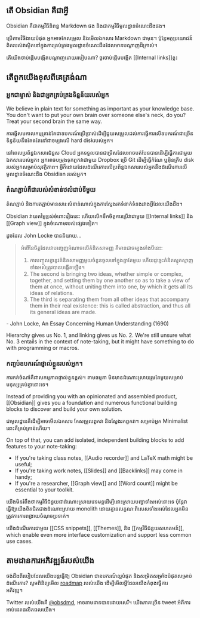 ## តើ Obsidian គឺជាអ្វី

Obsidian គឺជាកម្មវិធីនិពន្ធ Markdown ផង និងជាកម្មវិធីមូលដ្ឋានចំណេះដឹងផង។

ប្រើតាមវិធីងាយបំផុត អ្នកអាចកែសម្រួល និងមើលឯកសារ Markdown ជាមុន។ ប៉ុន្តែអត្ថប្រយោជន៍ពិតរបស់វាស្ថិតនៅក្នុងការគ្រប់គ្រងមូលដ្ឋានចំណេះដឹងដែលមានបណ្តាញដ៏ក្រាស់។

តើយើងចាប់ផ្តើមបង្កើតបណ្តាញដោយរបៀបណា? ចូរចាប់ផ្តើមបង្កើត [[Internal links]]​ ខ្លះ

## តើពួកយើងខុសពីគេត្រង់ណា

### អ្នកជាម្ចាស់ និងជាអ្នកគ្រប់គ្រងទិន្នន័យរបស់អ្នក

We believe in plain text for something as important as your knowledge base. You don't want to put your own brain over someone else's neck, do you? Treat your second brain the same way.

ការធ្វើសមកាលកម្មគ្រាន់តែជាឧបករណ៍ប្រើប្រាស់ដើម្បីជួយសម្រួលដល់ការធ្វើការលើឧបករណ៍ជាច្រើន ទិន្នន័យនឹងតែងតែនៅជាចម្បងលើ​ hard diskរបស់អ្នក។

នៅពេលប្រព័ន្ធឯកសារជំនួស​​ Cloud អ្នកទទួលបានជម្រើសដែលអាចបត់បែនបានដើម្បីធ្វើការជាមួយឯកសាររបស់អ្នក៖ អ្នកអាចបម្រុងទុកពួកវាជាមួយ Dropbox ប្រើ Git ដើម្បីធ្វើកំណែ ឬអ៊ិនគ្រីប disk របស់អ្នកសម្រាប់សុវត្ថិភាព។ អ្វីក៏ដោយដែលដំណើរការលើប្រព័ន្ធឯកសាររបស់អ្នកនឹងដំណើរការលើមូលដ្ឋានចំណេះដឹង Obsidian របស់អ្នក។

### តំណភ្ជាប់គឺជារបស់សំខាន់ឋលំដាប់ទីមួយ

តំណភ្ជាប់ និងការតភ្ជាប់មានសារៈសំខាន់ណាស់ក្នុងការស្វែងរកទំនាក់ទំនងរវាងអ្វីដែលយើងដឹង។

Obsidian វាយតម្លៃខ្ពស់ចំពោះរឿងនេះ ហើយលើកទឹកចិត្តការប្រើវាជាមួយ [[Internal links]] និង [[Graph view]] ក្នុងចំណោមរបស់ផ្សេងទៀត។

ដូចដែល John Locke បាននិយាយ...

> អំពើ​នៃ​ចិត្ត​ដែល​វា​បញ្ចេញ​អំណាច​លើ​គំនិត​សាមញ្ញ គឺ​មានជា​ចម្បង​ទាំង​បី​នេះ:
>
> 1. ការបញ្ចូលគ្នានូវគំនិតសាមញ្ញមួយចំនួនចូលទៅក្នុងគ្នាតែមួយ ហើយដូច្នេះគំនិតស្មុគស្មាញទាំងអស់ត្រូវបានបង្កើតឡើង។
> 2. The second is bringing two ideas, whether simple or complex, together, and setting them by one another so as to take a view of them at once, without uniting them into one, by which it gets all its ideas of relations.
> 3. The third is separating them from all other ideas that accompany them in their real existence: this is called abstraction, and thus all its general ideas are made.

 \- John Locke, An Essay Concerning Human Understanding (1690)

Hierarchy gives us No. 1, and linking gives us No. 2. We're still unsure what No. 3 entails in the context of note-taking, but it might have something to do with programming or macros.

### កញ្ចប់ឧបករណ៍ផ្ទាល់ខ្លួនរបស់អ្នក។

ការកត់ចំណាំគឺជាសកម្មភាពផ្ទាល់ខ្លួនខ្ពស់។ តាមធម្មតា មិនមានដំណោះស្រាយរួមតែមួយសម្រាប់មនុស្សគ្រប់គ្នានោះទេ។

Instead of providing you with an opinionated and assembled product, [[Obsidian]] gives you a foundation and numerous functional building blocks  to discover and build your own solution.

ជាមូលដ្ឋានគឺដើម្បីអាចមើលឯកសារ កែសម្រួលពួកវា និងស្វែងរកពួកវា។ សម្រាប់​អ្នក​ Minimalist នោះ​គឺ​គ្រប់គ្រាន់​ហើយ។

On top of that, you can add isolated, independent building blocks to add features to your note-taking:

- If you're taking class notes, [[Audio recorder]] and LaTeX math might be useful;
- If you're taking work notes, [[Slides]] and [[Backlinks]] may come in handy;
- If you're a researcher, [[Graph view]] and [[Word count]] might be essential to your toolkit.

យើងមិនរំពឹងថាកម្មវិធីជំនួយជា​​ដំណោះស្រាយវេទមន្តដើម្បីដោះស្រាយបញ្ហាទាំងអស់នោះទេ ប៉ុន្តែវាធ្វើឱ្យយើងខិតជិតជាងដំណោះស្រាយ monolith ដោយគ្មានលក្ខណៈពិសេសទាំងអស់ដែលអ្នកមិនត្រូវការការពង្រាយចំណុចប្រទាក់។

យើងដំណើរការជាមួយ [[CSS snippets]], [[Themes]], និង [[កម្មវិធីជំនួយសហគមន៍]], which enable even more interface customization and support less common use cases.

## តាមដានការអភិវឌ្ឍន៍របស់យើង

ចង់ដឹងពីរបៀបដែលយើងបន្តធ្វើឱ្យ Obsidian ជាឧបករណ៍ល្អបំផុត និងសម្រិតសម្រាំងបំផុតសម្រាប់ដំណើរការ? សូមពិនិត្យមើល [roadmap](https://trello.com/b/Psqfqp7I/obsidian-roadmap) របស់យើង ដើម្បីមើលអ្វីដែលយើងកំពុងធ្វើការ  
អភិវឌ្ឍ។

Twitter របស់យើងគឺ [@obsdmd](https://twitter.com/obsdmd), អាចតាមដានបានដោយសេរី។ យើងភាគច្រើន tweet អំពីការអាប់ដេតផលិតផលយើង។
